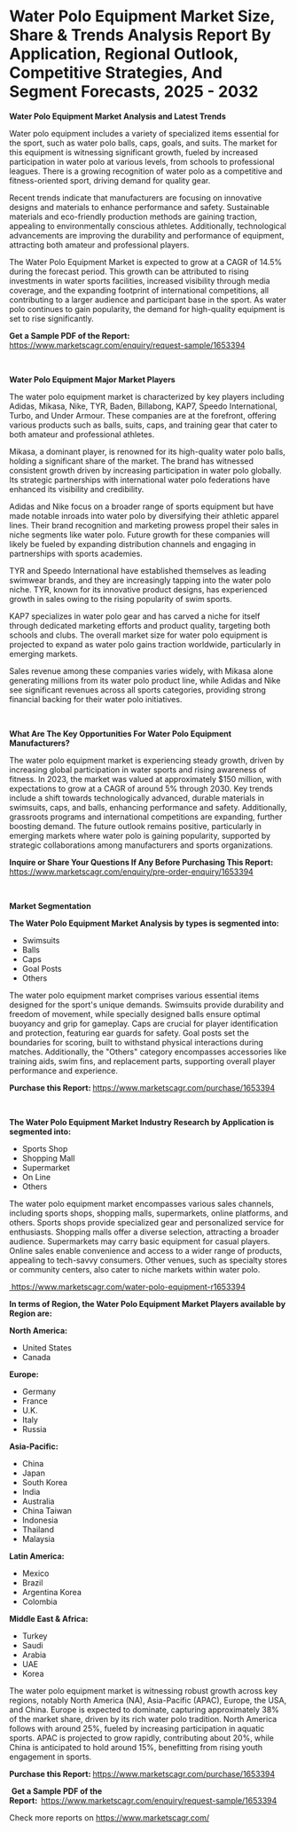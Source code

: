 <p><h1>Water Polo Equipment Market Size, Share & Trends Analysis Report By Application, Regional Outlook, Competitive Strategies, And Segment Forecasts, 2025 - 2032</h1></p><p><strong>Water Polo Equipment Market Analysis and Latest Trends</strong></p>
<p><p>Water polo equipment includes a variety of specialized items essential for the sport, such as water polo balls, caps, goals, and suits. The market for this equipment is witnessing significant growth, fueled by increased participation in water polo at various levels, from schools to professional leagues. There is a growing recognition of water polo as a competitive and fitness-oriented sport, driving demand for quality gear. </p><p>Recent trends indicate that manufacturers are focusing on innovative designs and materials to enhance performance and safety. Sustainable materials and eco-friendly production methods are gaining traction, appealing to environmentally conscious athletes. Additionally, technological advancements are improving the durability and performance of equipment, attracting both amateur and professional players.</p><p>The Water Polo Equipment Market is expected to grow at a CAGR of 14.5% during the forecast period. This growth can be attributed to rising investments in water sports facilities, increased visibility through media coverage, and the expanding footprint of international competitions, all contributing to a larger audience and participant base in the sport. As water polo continues to gain popularity, the demand for high-quality equipment is set to rise significantly.</p></p>
<p><strong>Get a Sample PDF of the Report:&nbsp;</strong> <a href="https://www.marketscagr.com/enquiry/request-sample/1653394?utm_campaign=3175&utm_medium=2&utm_source=Github&utm_content=ia&utm_term=07032025&utm_id=water-polo-equipment">https://www.marketscagr.com/enquiry/request-sample/1653394</a></p>
<p>&nbsp;</p>
<p><strong>Water Polo Equipment Major Market Players</strong></p>
<p><p>The water polo equipment market is characterized by key players including Adidas, Mikasa, Nike, TYR, Baden, Billabong, KAP7, Speedo International, Turbo, and Under Armour. These companies are at the forefront, offering various products such as balls, suits, caps, and training gear that cater to both amateur and professional athletes.</p><p>Mikasa, a dominant player, is renowned for its high-quality water polo balls, holding a significant share of the market. The brand has witnessed consistent growth driven by increasing participation in water polo globally. Its strategic partnerships with international water polo federations have enhanced its visibility and credibility.</p><p>Adidas and Nike focus on a broader range of sports equipment but have made notable inroads into water polo by diversifying their athletic apparel lines. Their brand recognition and marketing prowess propel their sales in niche segments like water polo. Future growth for these companies will likely be fueled by expanding distribution channels and engaging in partnerships with sports academies.</p><p>TYR and Speedo International have established themselves as leading swimwear brands, and they are increasingly tapping into the water polo niche. TYR, known for its innovative product designs, has experienced growth in sales owing to the rising popularity of swim sports.</p><p>KAP7 specializes in water polo gear and has carved a niche for itself through dedicated marketing efforts and product quality, targeting both schools and clubs. The overall market size for water polo equipment is projected to expand as water polo gains traction worldwide, particularly in emerging markets.</p><p>Sales revenue among these companies varies widely, with Mikasa alone generating millions from its water polo product line, while Adidas and Nike see significant revenues across all sports categories, providing strong financial backing for their water polo initiatives.</p></p>
<p>&nbsp;</p>
<p><strong>What Are The Key Opportunities For Water Polo Equipment Manufacturers?</strong></p>
<p><p>The water polo equipment market is experiencing steady growth, driven by increasing global participation in water sports and rising awareness of fitness. In 2023, the market was valued at approximately $150 million, with expectations to grow at a CAGR of around 5% through 2030. Key trends include a shift towards technologically advanced, durable materials in swimsuits, caps, and balls, enhancing performance and safety. Additionally, grassroots programs and international competitions are expanding, further boosting demand. The future outlook remains positive, particularly in emerging markets where water polo is gaining popularity, supported by strategic collaborations among manufacturers and sports organizations.</p></p>
<p><strong>Inquire or Share Your Questions If Any Before Purchasing This Report:</strong> <a href="https://www.marketscagr.com/enquiry/pre-order-enquiry/1653394?utm_campaign=3175&utm_medium=2&utm_source=Github&utm_content=ia&utm_term=07032025&utm_id=water-polo-equipment">https://www.marketscagr.com/enquiry/pre-order-enquiry/1653394</a></p>
<p>&nbsp;</p>
<p><strong>Market Segmentation</strong></p>
<p><strong>The Water Polo Equipment Market Analysis by types is segmented into:</strong></p>
<p><ul><li>Swimsuits</li><li>Balls</li><li>Caps</li><li>Goal Posts</li><li>Others</li></ul></p>
<p><p>The water polo equipment market comprises various essential items designed for the sport's unique demands. Swimsuits provide durability and freedom of movement, while specially designed balls ensure optimal buoyancy and grip for gameplay. Caps are crucial for player identification and protection, featuring ear guards for safety. Goal posts set the boundaries for scoring, built to withstand physical interactions during matches. Additionally, the "Others" category encompasses accessories like training aids, swim fins, and replacement parts, supporting overall player performance and experience.</p></p>
<p><strong>Purchase this Report:&nbsp;</strong><a href="https://www.marketscagr.com/purchase/1653394?utm_campaign=3175&utm_medium=2&utm_source=Github&utm_content=ia&utm_term=07032025&utm_id=water-polo-equipment">https://www.marketscagr.com/purchase/1653394</a></p>
<p>&nbsp;</p>
<p><strong>The Water Polo Equipment Market Industry Research by Application is segmented into:</strong></p>
<p><ul><li>Sports Shop</li><li>Shopping Mall</li><li>Supermarket</li><li>On Line</li><li>Others</li></ul></p>
<p><p>The water polo equipment market encompasses various sales channels, including sports shops, shopping malls, supermarkets, online platforms, and others. Sports shops provide specialized gear and personalized service for enthusiasts. Shopping malls offer a diverse selection, attracting a broader audience. Supermarkets may carry basic equipment for casual players. Online sales enable convenience and access to a wider range of products, appealing to tech-savvy consumers. Other venues, such as specialty stores or community centers, also cater to niche markets within water polo.</p></p>
<p><a href="https://www.marketscagr.com/water-polo-equipment-r1653394?utm_campaign=3175&utm_medium=2&utm_source=Github&utm_content=ia&utm_term=07032025&utm_id=water-polo-equipment">&nbsp;https://www.marketscagr.com/water-polo-equipment-r1653394</a></p>
<p><strong>In terms of Region, the Water Polo Equipment Market Players available by Region are:</strong></p>
<p>
    <p> <strong> North America: </strong>
        <ul>
            <li>United States</li>
            <li>Canada</li>
        </ul>
        </p> 
    <p> <strong> Europe: </strong>
        <ul>
            <li>Germany</li>
            <li>France</li>
            <li>U.K.</li>
            <li>Italy</li>
            <li>Russia</li>
        </ul>
        </p> 
    <p> <strong> Asia-Pacific: </strong>
        <ul>
            <li>China</li>
            <li>Japan</li>
            <li>South Korea</li>
            <li>India</li>
            <li>Australia</li>
            <li>China Taiwan</li>
            <li>Indonesia</li>
            <li>Thailand</li>
            <li>Malaysia</li>
        </ul>
        </p> 
    <p> <strong> Latin America: </strong>
        <ul>
            <li>Mexico</li>
            <li>Brazil</li>
            <li>Argentina Korea</li>
            <li>Colombia</li>
        </ul>
        </p> 
    <p> <strong> Middle East & Africa: </strong>
        <ul>
            <li>Turkey</li>
            <li>Saudi</li>
            <li>Arabia</li>
            <li>UAE</li>
            <li>Korea</li>
        </ul>
    </p>
    </p>
<p><p>The water polo equipment market is witnessing robust growth across key regions, notably North America (NA), Asia-Pacific (APAC), Europe, the USA, and China. Europe is expected to dominate, capturing approximately 38% of the market share, driven by its rich water polo tradition. North America follows with around 25%, fueled by increasing participation in aquatic sports. APAC is projected to grow rapidly, contributing about 20%, while China is anticipated to hold around 15%, benefitting from rising youth engagement in sports.</p></p>
<p><strong>Purchase this Report: </strong><a href="https://www.marketscagr.com/purchase/1653394?utm_campaign=3175&utm_medium=2&utm_source=Github&utm_content=ia&utm_term=07032025&utm_id=water-polo-equipment">https://www.marketscagr.com/purchase/1653394</a></p>
<p>&nbsp;<strong>Get a Sample PDF of the Report:&nbsp;&nbsp;</strong><a href="https://www.marketscagr.com/enquiry/request-sample/1653394?utm_campaign=3175&utm_medium=2&utm_source=Github&utm_content=ia&utm_term=07032025&utm_id=water-polo-equipment">https://www.marketscagr.com/enquiry/request-sample/1653394</a></p>
<p><strong></strong></p>
<p>Check more reports on <a href="https://www.marketscagr.com/?utm_campaign=3175&utm_medium=2&utm_source=Github&utm_content=ia&utm_term=07032025&utm_id=water-polo-equipment">https://www.marketscagr.com/</a></p>